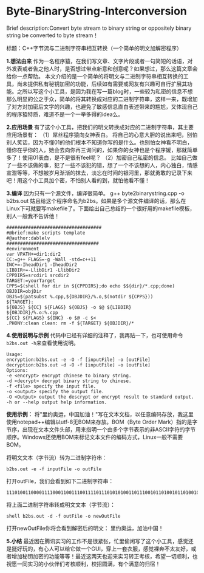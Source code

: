 # Byte-BinaryString-Interconversion

Brief description:Convert byte stream  to binary string or oppositely binary string be converted to byte stream！

标题：C++字节流与二进制字符串相互转换（一个简单的明文加解密程序）

**1.想法由来**
作为一名程序猿，在我们写文章、文字片段或者一句简短的话语，对外发表或者告之他人时，是否想过带点新意和创意呢？如果想过，那么这篇文章会给你一点帮助。 本文介绍的是一个简单的将明文与二进制字符串相互转换的工具，尚未提供私有秘钥加密的功能，后续如有需要或网友有兴趣可自行扩展其功能。之所以写这个小工具，是因为我在写一篇blog时，一些较为私密的信息不想那么明显的公之于众，简单的将其转换成对应的二进制字符串，这样一来，既增加了对方对加密后文字的兴趣，也避免了敏感信息直白表述带来的尴尬，又体现自己的程序猿特质，难道不是一个一举多得的idea么。

**2.应用场景**
有了这个小工具，把我们的明文转换成对应的二进制字符串，其主要应用场景有： 
（1）屌丝程序猿向女神表白。 将自己的心意大胆的说出来吧，别怕别人笑话，因为不懂01的他们根本不知道你写的是什么。也别怕女神看不明白，懂你在乎你的人，她会去向你再三询问的，如果你的女神也是个程序媛，那就简单多了！使用01表白，是不是很有feel呢？ 
（2）加密自己私密的信息。 比如自己做了一些不该做的事，犯了一些不该犯的错，想了一个不该想的人，内心独白，情感宣泄等等，不想被岁月渐渐的抹去，淡忘在时间的银河里，那就勇敢的记录下来吧！用这个小工具加个密，不怕别人看的到，就怕他看不懂！ 

**3.编译**
因为只有一个源文件，编译很简单。
g++ byte2binarystring.cpp -o b2bs.out 
姑且给这个程序命名为b2bs。如果是多个源文件编译的话，那么在Linux下可就要写makefile了。下面给出自己总结的一个很好用的makefile模板，别人一般我不告诉他！ 
```
################################### 
#@brief:make scripts template 
#@author:dablelv 
################################## 
#environment 
var VPATH+=dir1:dir2 
CC:=g++ FLAGS=-g -Wall -std=c++11 
INC+=-IheadDir1 -IheadDir2 
LIBDIR+=-LlibDir1 -LlibDir2 
CPPDIRS=srcdir1 srcdir2 
TARGET:=yourTarget 
CPPS=$(shell for dir in ${CPPDIRS};do echo $${dir}/*.cpp;done) OBJDIR=objDir 
OBJS=$(patsubst %.cpp,${OBJDIR}/%.o,$(notdir ${CPPS})) 
${TARGET}:
${OBJS} ${CC} ${FLAGS} ${OBJS} -o $@ ${LIBDIR} 
${OBJDIR}/%.o:%.cpp 
${CC} ${FLAGS} ${INC} -o $@ -c $<
.PHONY:clean clean: rm -f ${TARGET} ${OBJDIR}/*
```

**4.使用说明与示例**
代码中已经有详细的注释了，我再贴一下，也可使用命令`b2bs.out -h`来查看使用说明。
```
Usage: 
encryption:b2bs.out -e -O -f [inputFile] -o [outFile] 
decryption:b2bs.out -d -O -f [inputFile] -o [outFile] 
Options: 
-e <encrypt> encrypt chinese to binary string. 
-d <decrypt> decrypt binary string to chinese. 
-f <file> specify the input file. 
-o <output> specify the output file. 
-O <Output> output the descrypt or encrypt result to standard output. 
-h or --help output help information. 
```

**使用示例：**
将"里约奥运，中国加油！"写在文本文档，以任意编码存放，我这里使用notepad++编辑以utf-8无BOM来存放。BOM（Byte Order Mark）指的是字节序，出现在文本文件头部，用来指明一个由多个字节表示的非ASCII字符的字节顺序。Windows还使用BOM来标记文本文件的编码方式，Linux一般不需要BOM。 

将明文文本（字节流）转为二进制字符串：
```
b2bs.out -e -f inputFile -o outFile
```
打开outFile，我们会看到如下二进制字符串：
```
111010011000011110001100111001111011101010100110111001011010010110100101111010001011111110010000111011111011110010001100111001001011100010101101111001011001101110111101111001011000101010100000111001101011001010111001111011111011110010000001
```
将上面二进制字符串转成明文文本（字节流）：
```
shell b2bs.out -d -f outFile -o newOutFile
```
打开newOutFile你将会看到解密后的明文：
里约奥运，加油中国！

**5.小结**
最近因在腾讯实习的工作不是很紧张，忙里偷闲写了这个小工具，感觉还是挺好玩的，有心人可以给它做一个GUI，穿上一套衣服，感觉裸奔不太友好，或者增加秘钥加密的功能等等！最近这两天也迎来实习转正考核，希望一切顺利，也祝愿一同实习的小伙伴们考核顺利，校招圆满，有个满意的归宿！ 
